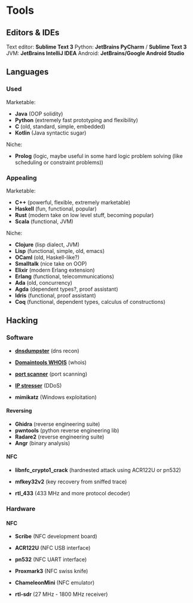 # Tools

## Editors & IDEs

Text editor: **Sublime Text 3**
Python: **JetBrains PyCharm** / **Sublime Text 3**
JVM: **JetBrains IntelliJ IDEA**
Android: **JetBrains/Google Android Studio**

## Languages

### Used

Marketable:

- **Java** (OOP solidity)
- **Python** (extremely fast prototyping and flexibility)
- **C** (old, standard, simple, embedded)
- **Kotlin** (Java syntactic sugar)

Niche:

- **Prolog** (logic, maybe useful in some hard logic problem solving (like scheduling or constraint problems))


### Appealing

Marketable:

- **C++** (powerful, flexible, extremely marketable)
- **Haskell** (fun, functional, popular)
- **Rust** (modern take on low level stuff, becoming popular)
- **Scala** (functional, JVM)

Niche:

- **Clojure** (lisp dialect, JVM)
- **Lisp** (functional, simple, old, emacs)
- **OCaml** (old, Haskell-like?)
- **Smalltalk** (nice take on OOP)
- **Elixir** (modern Erlang extension)
- **Erlang** (functional, telecommunications)
- **Ada** (old, concurrency)
- **Agda** (dependent types?, proof assistant)
- **Idris** (functional, proof assistant)
- **Coq** (functional, dependent types, calculus of constructions)


## Hacking

### Software

- [**dnsdumpster**](https://dnsdumpster.com/) (dns recon)
- [**Domaintools WHOIS**](http://whois.domaintools.com/) (whois)
- [**port scanner**](https://pentest-tools.com/network-vulnerability-scanning/tcp-port-scanner-online-nmap) (port scanning)
- [**IP stresser**](https://www.ipstresser.com/) (DDoS)

- **mimikatz** (Windows exploitation)

#### Reversing

- **Ghidra** (reverse engineering suite)
- **pwntools** (python reverse engineering lib)
- **Radare2** (reverse engineering suite)
- **Angr** (binary analysis)

#### NFC

- **libnfc_crypto1_crack** (hardnested attack using ACR122U or pn532)
- **mfkey32v2** (key recovery from sniffed trace)

- **rtl_433** (433 MHz and more protocol decoder)

### Hardware

#### NFC

- **Scribe** (NFC development board)
- **ACR122U** (NFC USB interface)
- **pn532** (NFC UART interface)
- **Proxmark3** (NFC swiss knife)
- **ChameleonMini** (NFC emulator)

- **rtl-sdr** (27 MHz - 1800 MHz receiver)
